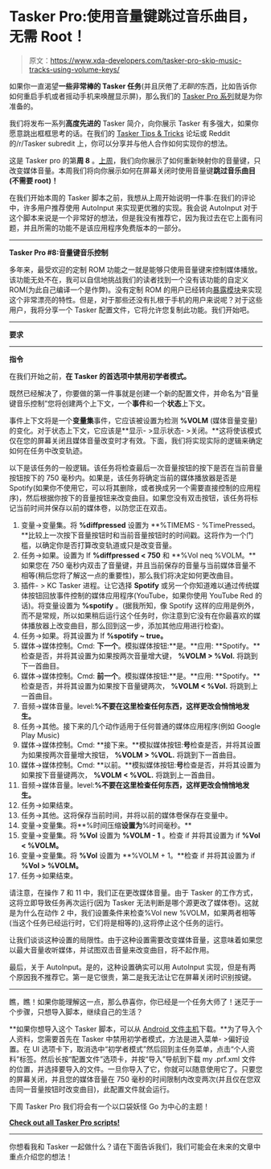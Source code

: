 # Tasker Pro:使用音量键跳过音乐曲目，无需 Root！

> 原文：<https://www.xda-developers.com/tasker-pro-skip-music-tracks-using-volume-keys/>

如果你一直渴望**一些非常棒的 Tasker 任务**(并且厌倦了*无聊的*东西，比如告诉你如何重启手机或者摇动手机来唤醒显示屏)，那么我们的 [Tasker Pro 系列](http://xda-developers.com/tag/tasker-pro)就是为你准备的。

我们将发布一系列**高度先进的** Tasker 简介，向你展示 Tasker 有多强大，如果你愿意跳出框框思考的话。在我们的 [Tasker Tips & Tricks](http://forum.xda-developers.com/u/tasker-tips-tricks/guide-automatically-check-md5-sum-t3365590/post66531924#post66531924) 论坛或 Reddit 的/r/Tasker subredit 上，你可以分享并与他人合作如何实现你的想法。

这是 Tasker pro 的第**周 8** 。[上周](http://www.xda-developers.com/control-media-volume-using-volume-keys/)，我们向你展示了如何重新映射你的音量键，只改变媒体音量。本周我们将向你展示如何在屏幕关闭时使用音量键**跳过音乐曲目(不需要 root)！**

在我们开始本周的 Tasker 脚本之前，我想从上周开始说明一件事:在我们的评论中，许多用户推荐使用 AutoInput 来实现更优雅的实现。我会说 AutoInput 对于这个脚本来说是一个非常好的想法，但是我没有推荐它，因为我过去在它上面有问题，并且所需的功能不是该应用程序免费版本的一部分。

* * *

**Tasker Pro #8:音量键音乐控制**

多年来，最受欢迎的定制 ROM 功能之一就是能够只使用音量键来控制媒体播放。该功能无处不在，我可以自信地挑战我们的读者找到一个没有该功能的自定义 ROM(为此自己编译一个是作弊)。没有定制 ROM 的用户已经转向[暴露模块](http://forum.xda-developers.com/xposed/modules/mod-physical-button-music-control-1-8-t2620777)来实现这个非常漂亮的特性。但是，对于那些还没有扎根于手机的用户来说呢？对于这些用户，我将分享一个 Tasker 配置文件，它将允许您复制此功能。我们开始吧。

* * *

**要求**

* * *

**指令**

在我们开始之前，**在 Tasker 的首选项中禁用初学者模式。**

既然已经解决了，你要做的第一件事就是创建一个新的配置文件，并命名为“音量键音乐控制”您将创建两个上下文，一个**事件**和一个**状态**上下文。

事件上下文将是一个**变量集**事件，它应该被设置为检测 **%VOLM** (媒体音量变量)的变化。对于状态上下文，它应该是**显示- >显示状态- >关闭。**这将使该模式仅在您的屏幕关闭且媒体音量改变时才有效。下面，我们将实现实际的逻辑来确定如何在任务中改变轨迹。

以下是该任务的一般逻辑。该任务将检查最后一次音量按钮的按下是否在当前音量按钮按下的 750 毫秒内。如果是，该任务将确定当前的媒体播放器是否是 Spotify(如果你不使用它，可以将其删除，或者换成另一个需要直接控制的应用程序)，然后根据你按下的音量按钮来改变曲目。如果您没有双击按钮，该任务将标记当前时间并保存以前的媒体卷，以防您正在双击。

1.  变量->变量集。将 **%diffpressed** 设置为 **%TIMEMS - %TimePressed。**比较上一次按下音量按钮时和当前音量按钮时的时间戳。这将作为一个门槛，以确定你是否打算改变轨道或只是改变音量。
2.  任务->如果。设置为 If **%diffpressed < 750** 和 **%Vol neq %VOLM。**如果您在 750 毫秒内双击了音量键，并且当前保存的音量与当前媒体音量不相等(稍后您将了解这一点的重要性)，那么我们将决定如何更改曲目。
3.  插件- > KC Tasker 进程。让它选择 **Spotify** 或另一个你知道难以通过传统媒体按钮回放事件控制的媒体应用程序(YouTube，如果你使用 YouTube Red 的话)。将变量设置为 **%spotify** 。(据我所知，像 Spotify 这样的应用是例外，而不是常规，所以如果稍后运行这个任务时，你注意到它没有在你最喜欢的媒体播放器上改变曲目，那么回到这一步，添加其他应用进行检查)。
4.  任务->如果。将其设置为 If **%spotify ~ true。**
5.  媒体->媒体控制。Cmd: **下一个**。模拟媒体按钮:**是。**应用: **Spotify。**检查是否，并将其设置为如果按两次音量增大键， **%VOLM > %Vol.** 将跳到下一首曲目。
6.  媒体->媒体控制。Cmd: **前一个**。模拟媒体按钮:**是。**应用: **Spotify。**检查是否，并将其设置为如果按下音量键两次， **%VOLM < %Vol.** 将跳到上一首曲目。
7.  音频->媒体音量。level:**%不要在这里检查任何东西，这样更改会悄悄地发生。**
8.  任务->其他。接下来的几个动作适用于任何普通的媒体应用程序(例如 Google Play Music)
9.  媒体->媒体控制。Cmd: **接下来。**模拟媒体按钮:**号**检查是否，并将其设置为如果按两次音量增大按钮， **%VOLM > %VOL.** 将跳到下一首曲目。
10.  媒体->媒体控制。Cmd: **以前。**模拟媒体按钮:**号**检查是否，并将其设置为如果按下音量键两次， **%VOLM < %VOL.** 将跳到上一首曲目。
11.  音频->媒体音量。level:**%不要在这里检查任何东西，这样更改会悄悄地发生。**
12.  任务->如果结束。
13.  任务->其他。这将保存当前时间，并将以前的媒体卷保存在变量中。
14.  变量->变量集。将**%时间压缩**设置为**%时间毫秒。**
15.  变量->变量集。将 **%Vol** 设置为 **%VOLM - 1** 。检查 if 并将其设置为 if **%Vol < %VOLM。**
16.  变量->变量集。将 **%Vol** 设置为 **%VOLM + 1。**检查 if 并将其设置为 if **%Vol > %VOLM。**
17.  任务->如果结束。

请注意，在操作 7 和 11 中，我们正在更改媒体音量。由于 Tasker 的工作方式，这将立即导致任务再次运行(因为 Tasker 无法判断是哪个源更改了媒体卷)。这就是为什么在动作 2 中，我们设置条件来检查%Vol new %VOLM，如果两者相等(当这个任务已经运行时，它们将是相等的),这将停止这个任务的运行。

让我们谈谈这种设置的局限性。由于这种设置需要改变媒体音量，这意味着如果您以最大音量收听媒体，并试图双击音量来改变曲目，将不起作用。

最后，关于 AutoInput。是的，这种设置确实可以用 AutoInput 实现，但是有两个原因我不推荐它。第一是它很贵，第二是我无法让它在屏幕关闭时识别按键。

* * *

瞧，瞧！如果你能理解这一点，那么恭喜你，你已经是一个任务大师了！迷茫于一个步骤，只想导入脚本，继续自己的生活？

**如果你想导入这个 Tasker 脚本，可以从 [Android 文件主机](https://www.androidfilehost.com/?fid=24572369242688764)下载。**为了导入个人资料，您需要首先在 Tasker 中禁用初学者模式，方法是进入菜单- >偏好设置。在 UI 选项卡下，取消选中“初学者模式”然后回到主任务菜单，点击“个人资料”标签。然后长按“配置文件”选项卡，并按“导入”导航到下载 my .prf.xml 文件的位置，并选择要导入的文件。一旦你导入了它，你就可以随意使用它了。只要您的屏幕关闭，并且您的媒体音量在 750 毫秒的时间限制内改变两次(并且仅在您双击同一音量按钮时改变曲目)，此配置文件就会运行。

下周 Tasker Pro 我们将会有一个以口袋妖怪 Go 为中心的主题！

[**Check out all Tasker Pro scripts!**](http://www.xda-developers.com/tag/tasker-pro/)

* * *

你想看我和 Tasker 一起做什么？请在下面告诉我们，我们可能会在未来的文章中重点介绍您的想法！